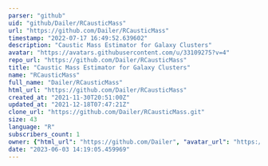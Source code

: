 ```yaml
---
parser: "github"
uid: "github/Dailer/RCausticMass"
url: "https://github.com/Dailer/RCausticMass"
timestamp: "2022-07-17 16:49:52.639602"
description: "Caustic Mass Estimator for Galaxy Clusters"
avatar: "https://avatars.githubusercontent.com/u/33109275?v=4"
repo_url: "https://github.com/Dailer/RCausticMass"
title: "Caustic Mass Estimator for Galaxy Clusters"
name: "RCausticMass"
full_name: "Dailer/RCausticMass"
html_url: "https://github.com/Dailer/RCausticMass"
created_at: "2021-11-30T20:51:00Z"
updated_at: "2021-12-18T07:47:21Z"
clone_url: "https://github.com/Dailer/RCausticMass.git"
size: 43
language: "R"
subscribers_count: 1
owner: {"html_url": "https://github.com/Dailer", "avatar_url": "https://avatars.githubusercontent.com/u/33109275?v=4", "login": "Dailer", "type": "User"}
date: "2023-06-03 14:19:05.459969"
---
```

